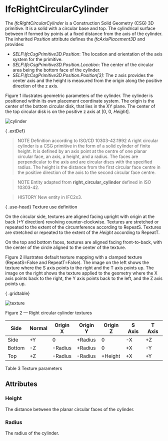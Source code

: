 # IfcRightCircularCylinder

The _IfcRightCircularCylinder_ is a Construction Solid Geometry (CSG) 3D primitive. It is a solid with a circular base and top. The cylindrical surface between if formed by points at a fixed distance from the axis of the cylinder. The inherited _Position_ attribute defines the _IfcAxisPlacement3D_ and provides:

* _SELF\IfcCsgPrimitive3D.Position_: The location and orientation of the axis system for the primitive.
* _SELF\IfcCsgPrimitive3D.Position.Location_: The center of the circular area being the bottom face of the cylinder.
* _SELF\IfcCsgPrimitive3D.Position.Position[3]:_ The z axis provides the center axis and the height is measured from the origin along the positive direction of the z axis.

Figure 1 illustrates geometric parameters of the cylinder. The cylinder is positioned within its own placement coordinate system. The origin is the center of the bottom circular disk, that lies in the XY plane. The center of the top circular disk is on the positive z axis at [0, 0, _Height_].

![cylinder](../../../../figures/ifcrightcircularcylinder-layout1.png "Figure 1 &mdash; Right circular cylinder geometry")

{ .extDef}
> NOTE  Definition according to ISO/CD 10303-42:1992
> A right circular cylinder is a CSG primitive in the form of a solid cylinder of finite height. It is defined by an axis point at the centre of one planar circular face, an axis, a height, and a radius. The faces are perpendicular to the axis and are circular discs with the specified radius. The height is the distance from the first circular face centre in the positive direction of the axis to the second circular face centre.

> NOTE  Entity adapted from **right_circular_cylinder** defined in ISO 10303-42.

> HISTORY  New entity in IFC2x3.

{ .use-head}
Texture use definition

On the circular side, textures are aligned facing upright with origin at the back (+Y direction) revolving counter-clockwise. Textures are stretched or repeated to the extent of the circumference according to RepeatS. Textures are stretched or repeated to the extent of the _Height_ according to RepeatT.

On the top and bottom faces, textures are aligned facing front-to-back, with the center of the circle aligned to the center of the texture.

Figure 2 illustrates default texture mapping with a clamped texture (RepeatS=False and RepeatT=False). The image on the left shows the texture where the S axis points to the right and the T axis points up. The image on the right shows the texture applied to the geometry where the X axis points back to the right, the Y axis points back to the left, and the Z axis points up.

{ .gridtable}

![texture](../../../../figures/ifcrightcircularcylinder-texture.png)

Figure 2 &mdash; Right circular cylinder textures

|Side|Normal|Origin X|Origin Y|Origin Z|S Axis|T Axis|
|--- |--- |--- |--- |--- |--- |--- |
|Side|+Y|0|+Radius|0|-X|+Z|
|Bottom|-Z|-Radius|+Radius|0|+X|-Y|
|Top|+Z|-Radius|-Radius|+Height|+X|+Y|

Table 3 Texture parameters

## Attributes

### Height
The distance between the planar circular faces of the cylinder.

### Radius
The radius of the cylinder.
